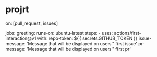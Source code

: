 # projrt

on: [pull_request, issues]

jobs:
  greeting:
    runs-on: ubuntu-latest
    steps:
    - uses: actions/first-interaction@v1
      with:
        repo-token: ${{ secrets.GITHUB_TOKEN }}
        issue-message: 'Message that will be displayed on users'' first issue'
        pr-message: 'Message that will be displayed on users'' first pr'

